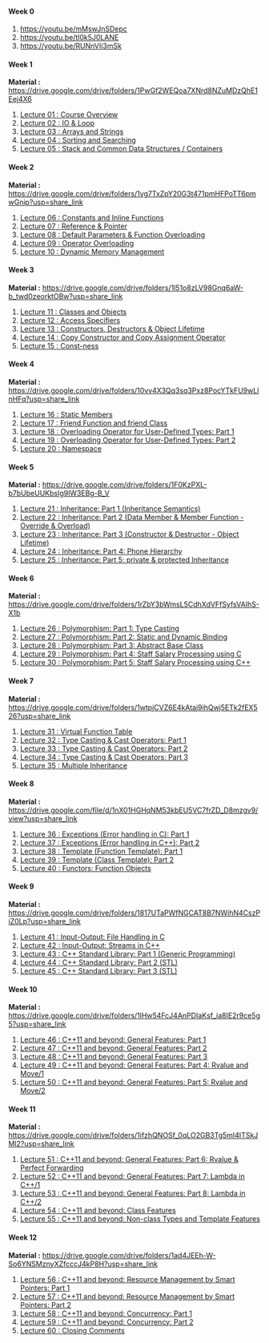 
#### Week 0

1. https://youtu.be/mMswJnSDepc
2. https://youtu.be/tl0k5J0LANE
3. https://youtu.be/RUNnVIi3mSk

#### Week 1

**Material :** https://drive.google.com/drive/folders/1PwGf2WEQoa7XNrd8NZuMDzQhE1Eej4X6

1. [Lecture 01 : Course Overview](https://youtu.be/dCPtWbGgSeo)
2. [Lecture 02 : IO & Loop](https://youtu.be/AR8bK3M0xj4)
3. [Lecture 03 : Arrays and Strings](https://youtu.be/mjxdMDItUjo)
4. [Lecture 04 : Sorting and Searching](https://youtu.be/ZwFkaGTt4Xw)
5. [Lecture 05 : Stack and Common Data Structures / Containers](https://youtu.be/Jtmg-n-Ckcg)

#### Week 2 

**Material :** https://drive.google.com/drive/folders/1vg7TxZpY20G3t471pmHFPoTT6pmwGnip?usp=share_link

1. [Lecture 06 : Constants and Inline Functions](https://youtu.be/cWymIdw9VJ0)
2. [Lecture 07 : Reference & Pointer](https://youtu.be/Ojt24SxllFI)
3. [Lecture 08 : Default Parameters & Function Overloading](https://youtu.be/ICPetB9p-M0)
4. [Lecture 09 : Operator Overloading](https://youtu.be/Mcu7k1sZvSU)
5. [Lecture 10 : Dynamic Memory Management](https://youtu.be/eJMHDXFOJus)

#### Week 3


**Material :** https://drive.google.com/drive/folders/1l51o8zLV98Gnq6aW-b_twd0zeorktOBw?usp=share_link

1.  [Lecture 11 : Classes and Objects](https://youtu.be/6niBuqibHZk)
2.  [Lecture 12 : Access Specifiers](https://youtu.be/D0pRg88RWhQ)
3.  [Lecture 13 : Constructors, Destructors & Object Lifetime](https://youtu.be/4VRzGLzhmak)
4.  [Lecture 14 : Copy Constructor and Copy Assignment Operator](https://youtu.be/92eScDICKdM)
5.  [Lecture 15 : Const-ness](https://youtu.be/zd4so8maJ44)

#### Week 4

**Material :**  https://drive.google.com/drive/folders/10vv4X3Qq3sq3Pxz8PocYTkFU9wLlnHFq?usp=share_link

1.  [Lecture 16 : Static Members](https://youtu.be/szqxfoQzm3k)
2.  [Lecture 17 : Friend Function and friend Class](https://youtu.be/V4uN6umvp0Y)
3.  [Lecture 18 : Overloading Operator for User-Defined Types: Part 1](https://youtu.be/ekGFKfpETPg)
4.  [Lecture 19 : Overloading Operator for User-Defined Types: Part 2](https://youtu.be/_Mb9NbkNVcA)
5.  [Lecture 20 : Namespace](https://youtu.be/LaqQg7kX4kk)

#### Week 5

**Material :** https://drive.google.com/drive/folders/1F0KzPXL-b7bUbeUUKbsIg9lW3EBg-B_V

1.  [Lecture 21 : Inheritance: Part 1 (Inheritance Semantics)](https://youtu.be/JcQL4B31m0w)
2.  [Lecture 22 : Inheritance: Part 2 (Data Member & Member Function - Override & Overload)](https://youtu.be/wFyyVBVtUiA)
3.  [Lecture 23 : Inheritance: Part 3 (Constructor & Destructor - Object Lifetime)](https://youtu.be/S2SILgod0qg)
4.  [Lecture 24 : Inheritance: Part 4: Phone Hierarchy](https://youtu.be/15T9iygf200)
5.  [Lecture 25 : Inheritance: Part 5: private & protected Inheritance](https://youtu.be/7ClCYUP-Oe0)

#### Week 6

**Material :** https://drive.google.com/drive/folders/1rZbY3bWmsL5CdhXdVFfSyfsVAIhS-X1b

1. [Lecture 26 : Polymorphism: Part 1: Type Casting](https://youtu.be/N0iYriJWq94)
2. [Lecture 27 : Polymorphism: Part 2: Static and Dynamic Binding](https://youtu.be/c-ZO3aDscIU)
3. [Lecture 28 : Polymorphism: Part 3: Abstract Base Class](https://youtu.be/1ekT5BG67i0)
4. [Lecture 29 : Polymorphism: Part 4: Staff Salary Processing using C](https://youtu.be/QaQMZWlPCjw)
5. [Lecture 30 : Polymorphism: Part 5: Staff Salary Processing using C++](https://youtu.be/P3P3zfa01dk)

#### Week 7

**Material :** https://drive.google.com/drive/folders/1wtpjCVZ6E4kAtaj9ihQwj5ETk2fEX526?usp=share_link

1. [Lecture 31 : Virtual Function Table](https://youtu.be/81dfWvV9wlk)
2. [Lecture 32 : Type Casting & Cast Operators: Part 1](https://youtu.be/fzoBfwgXOxo)
3. [Lecture 33 : Type Casting & Cast Operators: Part 2](https://youtu.be/sQ6EmOzXdSg)
4. [Lecture 34 : Type Casting & Cast Operators: Part 3](https://youtu.be/szrNyQoFdFo)
5. [Lecture 35 : Multiple Inheritance](https://youtu.be/-VMYzwrs11g)

#### Week 8

**Material :** https://drive.google.com/file/d/1nX01HGHqNM53kbEU5VC7frZD_D8mzgv9/view?usp=share_link

1. [Lecture 36 : Exceptions (Error handling in C): Part 1](https://youtu.be/AfD2HCIC8O0)
2. [Lecture 37 : Exceptions (Error handling in C++): Part 2](https://youtu.be/WMBaOtDfIAs)
3. [Lecture 38 : Template (Function Template): Part 1](https://youtu.be/PQ18xeBqnic)
4. [Lecture 39 : Template (Class Template): Part 2](https://youtu.be/Jwg2T8wW4_Y)
5. [Lecture 40 : Functors: Function Objects](https://youtu.be/f1SUUJ8K0io)

#### Week 9

**Material :** https://drive.google.com/drive/folders/1817UTaPWfNGCAT8B7NWihN4CszPiZ0Lp?usp=share_link

1. [Lecture 41 : Input-Output: File Handling in C](https://youtu.be/-SzQiee4t9Q)
2. [Lecture 42 : Input-Output: Streams in C++](https://youtu.be/dIluocDxQQQ)
3. [Lecture 43 : C++ Standard Library: Part 1 (Generic Programming)](https://youtu.be/KcY1dWNvrGY)
4. [Lecture 44 : C++ Standard Library: Part 2 (STL)](https://youtu.be/K6R0I6bO76U)
5. [Lecture 45 : C++ Standard Library: Part 3 (STL)](https://youtu.be/Ahj1xw4s9XE)

#### Week 10

**Material :** https://drive.google.com/drive/folders/1lHw54FcJ4AnPDIaKsf_ia8IE2r9ce5g5?usp=share_link

1. [Lecture 46 : C++11 and beyond: General Features: Part 1](https://youtu.be/kbgGrTc1wwY)
2. [Lecture 47 : C++11 and beyond: General Features: Part 2](https://youtu.be/Bs8Wu_yPRb4)
3. [Lecture 48 : C++11 and beyond: General Features: Part 3](https://youtu.be/VyUNMEZzxiM)
4. [Lecture 49 : C++11 and beyond: General Features: Part 4: Rvalue and Move/1](https://youtu.be/JXFQIMhunSM)
5. [Lecture 50 : C++11 and beyond: General Features: Part 5: Rvalue and Move/2](https://youtu.be/mLtvRCB5qoo)

#### Week 11

**Material :** https://drive.google.com/drive/folders/1ifzhQNOSf_0qLO2GB3Tg5mI4ITSkJMl2?usp=share_link

1. [Lecture 51 : C++11 and beyond: General Features: Part 6: Rvalue & Perfect Forwarding](https://youtu.be/Agqqqf1dwSo)
2. [Lecture 52 : C++11 and beyond: General Features: Part 7: Lambda in C++/1](https://youtu.be/QwOcDZxiofE)
3. [Lecture 53 : C++11 and beyond: General Features: Part 8: Lambda in C++/2](https://youtu.be/KAxUd49tycg)
4. [Lecture 54 : C++11 and beyond: Class Features](https://youtu.be/9DTWv3oPR80)
5. [Lecture 55 : C++11 and beyond: Non-class Types and Template Features](https://youtu.be/j5-ZotQgL0I)

#### Week 12

**Material :** https://drive.google.com/drive/folders/1ad4JEEh-W-So6YNSMznyXZfcccJ4kP8H?usp=share_link

1. [Lecture 56 : C++11 and beyond: Resource Management by Smart Pointers: Part 1](https://youtu.be/dhDniGS9L14)
2. [Lecture 57 : C++11 and beyond: Resource Management by Smart Pointers: Part 2](https://youtu.be/DqZoyhcJKRc)
3. [Lecture 58 : C++11 and beyond: Concurrency: Part 1](https://youtu.be/kas3wP-5bjg)
4. [Lecture 59 : C++11 and beyond: Concurrency: Part 2](https://youtu.be/rB9ui3Ac9wA)
5. [Lecture 60 : Closing Comments](https://youtu.be/uwRW5SjciIg)